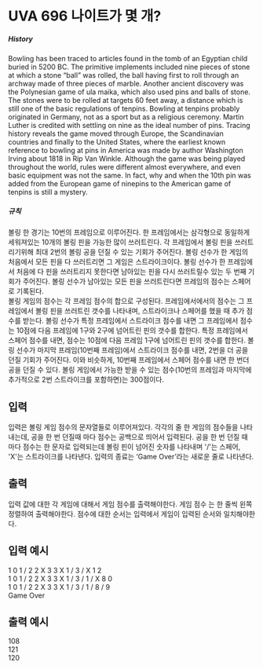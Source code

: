 # UVA 696 나이트가 몇 개?

##### History

Bowling has been traced to articles found in the tomb of an Egyptian child buried in 5200 BC. The
primitive implements included nine pieces of stone at which a stone “ball” was rolled, the ball having
first to roll through an archway made of three pieces of marble.
Another ancient discovery was the Polynesian game of ula maika, which also used pins and balls of
stone. The stones were to be rolled at targets 60 feet away, a distance which is still one of the basic
regulations of tenpins.
Bowling at tenpins probably originated in Germany, not as a sport but as a religious ceremony.
Martin Luther is credited with settling on nine as the ideal number of pins.
Tracing history reveals the game moved through Europe, the Scandinavian countries and finally
to the United States, where the earliest known reference to bowling at pins in America was made by
author Washington Irving about 1818 in Rip Van Winkle.
Although the game was being played throughout the world, rules were different almost everywhere,
and even basic equipment was not the same. In fact, why and when the 10th pin was added from the
European game of ninepins to the American game of tenpins is still a mystery.

##### 규칙

 볼링 한 경기는 10번의 프레임으로 이루어진다. 한 프레임에서는 삼각형으로 동일하게 세워져있는 10개의 볼링 핀을 가능한 많이 쓰러트린다. 각 프레임에서 볼링 핀을 쓰러트리기위해 최대 2번의 볼링 공을 던질 수 있는 기회가 주어진다. 볼링 선수가 한 게임의 처음에서 모든 핀을 다 쓰러트리면 그 게임은 스트라이크이다.  볼링 선수가  한 프레임에서 처음에 다 핀을 쓰러트리지 못한다면 남아있는 핀을 다시 쓰러트릴수 있는 두 번째 기회가 주어진다. 볼링 선수가 남아있는 모든 핀을 쓰러트린다면 프레임의 점수는 스페어로 기록된다.  
 볼링 게임의 점수는 각 프레임 점수의 합으로 구성된다. 프레임에서에서의 점수는 그 프레임에서 볼링 핀을 쓰러트린 갯수를 나타내며, 스트라이크나 스페어를 했을 때 추가 점수를 받는다. 볼링 선수가 특정 프레임에서 스트라이크 점수를 내면 그 프레임에서 점수는 10점에 다음 프레임에 1구와 2구에 넘어트린 핀의 갯수를 합한다. 특정 프레임에서 스페어 점수를 내면, 점수는 10점에 다음 프레임 1구에 넘어트린 핀의 갯수를 합한다. 볼링 선수가 마지막 프레임(10번째 프레임)에서 스트라이크 점수를 내면, 2번을 더 공을 던질 기회가 주어진다. 이와 비슷하게, 10번째 프레임에서 스페어 점수를 내면 한 번더 공을 던질 수 있다.
볼링 게임에서 가능한 받을 수 있는 점수(10번의 프레임과 마지막에 추가적으로 2번 스트라이크를 포함하면)는 300점이다.

## 입력

입력은 볼링 게임 점수의 문자열들로 이루어져있다. 각각의 줄 한 게임의 점수들을 나타내는데, 공을 한 번 던질때 마다 점수는 공백으로 띄어서 입력된다. 공을 한 번 던질 때 마다 점수는 한 문자로 입력되는데 볼링 핀이 넘어진 숫자를 나타내며 '/'는 스페어, 'X'는 스트라이크를 나타낸다. 입력의 종료는 ‘Game Over’라는 새로운 줄로 나타낸다.

## 출력

입력 값에 대한 각 게임에 대해서 게임 점수를 출력해야한다. 게임 점수 는 한 줄씩 왼쪽 정렬하여 출력해야한다. 점수에 대한 순서는 입력에서 게임이 입력된 순서와 일치해야한다.

## 입력 예시

1 0 1 / 2 2 X 3 3 X 1 / 3 / X 1 2  
1 0 1 / 2 2 X 3 3 X 1 / 3 / 1 / X 8 0  
1 0 1 / 2 2 X 3 3 X 1 / 3 / 1 / 8 / 9  
Game Over

## 출력 예시

108  
121  
120
